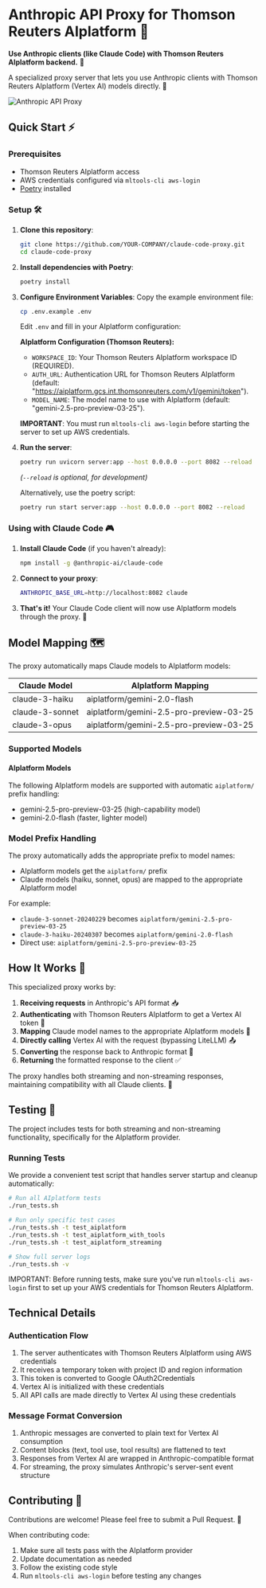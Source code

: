 # Anthropic API Proxy for Thomson Reuters AIplatform 🔄

**Use Anthropic clients (like Claude Code) with Thomson Reuters AIplatform backend.** 🤝

A specialized proxy server that lets you use Anthropic clients with Thomson Reuters AIplatform (Vertex AI) models directly. 🌉


![Anthropic API Proxy](pic.png)

## Quick Start ⚡

### Prerequisites

- Thomson Reuters AIplatform access
- AWS credentials configured via `mltools-cli aws-login`
- [Poetry](https://python-poetry.org/) installed

### Setup 🛠️

1. **Clone this repository**:
   ```bash
   git clone https://github.com/YOUR-COMPANY/claude-code-proxy.git
   cd claude-code-proxy
   ```

2. **Install dependencies with Poetry**:
   ```bash
   poetry install
   ```

3. **Configure Environment Variables**:
   Copy the example environment file:
   ```bash
   cp .env.example .env
   ```
   Edit `.env` and fill in your AIplatform configuration:

   **AIplatform Configuration (Thomson Reuters):**
   *   `WORKSPACE_ID`: Your Thomson Reuters AIplatform workspace ID (REQUIRED).
   *   `AUTH_URL`: Authentication URL for Thomson Reuters AIplatform (default: "https://aiplatform.gcs.int.thomsonreuters.com/v1/gemini/token").
   *   `MODEL_NAME`: The model name to use with AIplatform (default: "gemini-2.5-pro-preview-03-25").

   **IMPORTANT**: You must run `mltools-cli aws-login` before starting the server to set up AWS credentials.

4. **Run the server**:
   ```bash
   poetry run uvicorn server:app --host 0.0.0.0 --port 8082 --reload
   ```
   *(`--reload` is optional, for development)*

   Alternatively, use the poetry script:
   ```bash
   poetry run start server:app --host 0.0.0.0 --port 8082 --reload
   ```

### Using with Claude Code 🎮

1. **Install Claude Code** (if you haven't already):
   ```bash
   npm install -g @anthropic-ai/claude-code
   ```

2. **Connect to your proxy**:
   ```bash
   ANTHROPIC_BASE_URL=http://localhost:8082 claude
   ```

3. **That's it!** Your Claude Code client will now use AIplatform models through the proxy. 🎯

## Model Mapping 🗺️

The proxy automatically maps Claude models to AIplatform models:

| Claude Model | AIplatform Mapping |
|--------------|-------------------|
| claude-3-haiku | aiplatform/gemini-2.0-flash |
| claude-3-sonnet | aiplatform/gemini-2.5-pro-preview-03-25 |
| claude-3-opus | aiplatform/gemini-2.5-pro-preview-03-25 |

### Supported Models

#### AIplatform Models
The following AIplatform models are supported with automatic `aiplatform/` prefix handling:
- gemini-2.5-pro-preview-03-25 (high-capability model)
- gemini-2.0-flash (faster, lighter model)

### Model Prefix Handling
The proxy automatically adds the appropriate prefix to model names:
- AIplatform models get the `aiplatform/` prefix
- Claude models (haiku, sonnet, opus) are mapped to the appropriate AIplatform model

For example:
- `claude-3-sonnet-20240229` becomes `aiplatform/gemini-2.5-pro-preview-03-25`
- `claude-3-haiku-20240307` becomes `aiplatform/gemini-2.0-flash`
- Direct use: `aiplatform/gemini-2.5-pro-preview-03-25`

## How It Works 🧩

This specialized proxy works by:

1. **Receiving requests** in Anthropic's API format 📥
2. **Authenticating** with Thomson Reuters AIplatform to get a Vertex AI token 🔑
3. **Mapping** Claude model names to the appropriate AIplatform models 🔄
4. **Directly calling** Vertex AI with the request (bypassing LiteLLM) 📤
5. **Converting** the response back to Anthropic format 🔄
6. **Returning** the formatted response to the client ✅

The proxy handles both streaming and non-streaming responses, maintaining compatibility with all Claude clients. 🌊

## Testing 🧪

The project includes tests for both streaming and non-streaming functionality, specifically for the AIplatform provider.

### Running Tests

We provide a convenient test script that handles server startup and cleanup automatically:

```bash
# Run all AIplatform tests
./run_tests.sh

# Run only specific test cases
./run_tests.sh -t test_aiplatform
./run_tests.sh -t test_aiplatform_with_tools
./run_tests.sh -t test_aiplatform_streaming

# Show full server logs
./run_tests.sh -v
```

IMPORTANT: Before running tests, make sure you've run `mltools-cli aws-login` first to set up your AWS credentials for Thomson Reuters AIplatform.

## Technical Details

### Authentication Flow

1. The server authenticates with Thomson Reuters AIplatform using AWS credentials
2. It receives a temporary token with project ID and region information
3. This token is converted to Google OAuth2Credentials
4. Vertex AI is initialized with these credentials
5. All API calls are made directly to Vertex AI using these credentials

### Message Format Conversion

1. Anthropic messages are converted to plain text for Vertex AI consumption
2. Content blocks (text, tool use, tool results) are flattened to text
3. Responses from Vertex AI are wrapped in Anthropic-compatible format
4. For streaming, the proxy simulates Anthropic's server-sent event structure

## Contributing 🤝

Contributions are welcome! Please feel free to submit a Pull Request. 🎁

When contributing code:
1. Make sure all tests pass with the AIplatform provider
2. Update documentation as needed
3. Follow the existing code style
4. Run `mltools-cli aws-login` before testing any changes
